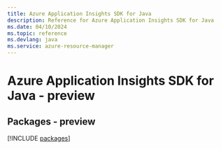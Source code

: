 ```yaml
---
title: Azure Application Insights SDK for Java
description: Reference for Azure Application Insights SDK for Java
ms.date: 04/10/2024
ms.topic: reference
ms.devlang: java
ms.service: azure-resource-manager
---
```

# Azure Application Insights SDK for Java - preview
## Packages - preview
[!INCLUDE [packages](application-insights-index.md)]